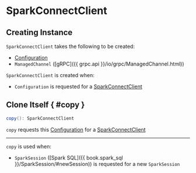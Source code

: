 # SparkConnectClient

## Creating Instance

`SparkConnectClient` takes the following to be created:

* <span id="configuration"> [Configuration](Configuration.md)
* <span id="channel"> `ManagedChannel` ([gRPC]({{ grpc.api }}/io/grpc/ManagedChannel.html))

`SparkConnectClient` is created when:

* `Configuration` is requested for a [SparkConnectClient](Configuration.md#toSparkConnectClient)

## Clone Itself { #copy }

```scala
copy(): SparkConnectClient
```

`copy` requests this [Configuration](#configuration) for a [SparkConnectClient](Configuration.md#toSparkConnectClient)

---

`copy` is used when:

* `SparkSession` ([Spark SQL]({{ book.spark_sql }}/SparkSession/#newSession)) is requested for a new `SparkSession`
